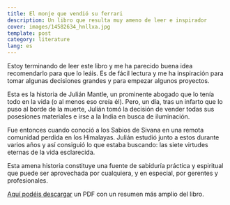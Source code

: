 ```yaml
---
title: El monje que vendió su ferrari
description: Un libro que resulta muy ameno de leer e inspirador
cover: images/14582634_hnllxa.jpg
template: post
category: literature
lang: es
---
```


Estoy terminando de leer este libro y me ha parecido buena idea recomendarlo para que lo leáis. Es de fácil lectura y me ha inspiración para tomar algunas decisiones grandes y para empezar algunos proyectos.

Esta es la historia de Julián Mantle, un prominente abogado que lo tenía todo en la vida (o al menos eso creía él). Pero, un día, tras un infarto que lo puso al borde de la muerte, Julián tomó la decisión de vender todas sus posesiones materiales e irse a la India en busca de iluminación.

Fue entonces cuando conoció a los Sabios de Sivana en una remota comunidad perdida en los Himalayas. Julián estudió junto a estos durante varios años y así consiguió lo que estaba buscando: las siete virtudes eternas de la vida esclarecida.

Esta amena historia constituye una fuente de sabiduría práctica y espiritual que puede ser aprovechada por cualquiera, y en especial, por gerentes y profesionales.

[Aquí podéis descargar](http://manuamozarrain.googlepages.com/Elmonjequevendiosuferrari.pdf) un PDF con un resumen más amplio del libro.
